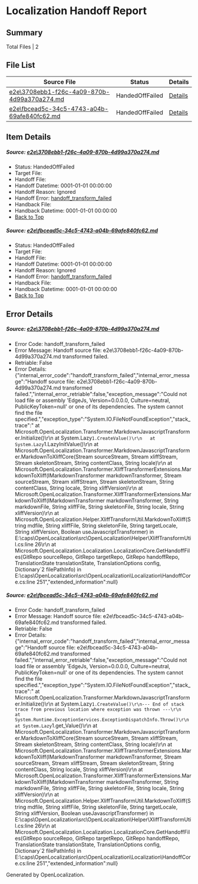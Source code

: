 # <a name='report-top'></a> Localization Handoff Report

## Summary
 Total Files | 2

## File List
 Source File | Status | Details 
 ----------- | ------ | ------- 
 [e2e\3708ebb1-f26c-4a09-870b-4d99a370a274.md](https://github.com/OpenLocalizationTest/oltest/blob/78b708c282b049768b27781dacfaff13daa0c5cf/e2e/3708ebb1-f26c-4a09-870b-4d99a370a274.md) | HandedOffFailed | [Details](#9046f52f29eab4c8b87da4efd2a16177efb04b091)
 [e2e\fbcead5c-34c5-4743-a04b-69afe840fc62.md](https://github.com/OpenLocalizationTest/oltest/blob/78b708c282b049768b27781dacfaff13daa0c5cf/e2e/fbcead5c-34c5-4743-a04b-69afe840fc62.md) | HandedOffFailed | [Details](#9174c21f8401352712f0f4666a274294550ec9072)

## Item Details
##### <a name='9046f52f29eab4c8b87da4efd2a16177efb04b091'></a> Source: [e2e\3708ebb1-f26c-4a09-870b-4d99a370a274.md](https://github.com/OpenLocalizationTest/oltest/blob/78b708c282b049768b27781dacfaff13daa0c5cf/e2e/3708ebb1-f26c-4a09-870b-4d99a370a274.md)
* Status: HandedOffFailed
* Target File: 
* Handoff File: 
* Handoff Datetime: 0001-01-01 00:00:00
* Handoff Reason: Ignored
* Handoff Error: [handoff_transform_failed](#9046f52f29eab4c8b87da4efd2a16177efb04b091handoff_transform_failed)
* Handback File: 
* Handback Datetime: 0001-01-01 00:00:00
* [Back to Top](#report-top)

##### <a name='9174c21f8401352712f0f4666a274294550ec9072'></a> Source: [e2e\fbcead5c-34c5-4743-a04b-69afe840fc62.md](https://github.com/OpenLocalizationTest/oltest/blob/78b708c282b049768b27781dacfaff13daa0c5cf/e2e/fbcead5c-34c5-4743-a04b-69afe840fc62.md)
* Status: HandedOffFailed
* Target File: 
* Handoff File: 
* Handoff Datetime: 0001-01-01 00:00:00
* Handoff Reason: Ignored
* Handoff Error: [handoff_transform_failed](#9174c21f8401352712f0f4666a274294550ec9072handoff_transform_failed)
* Handback File: 
* Handback Datetime: 0001-01-01 00:00:00
* [Back to Top](#report-top)


## Error Details
##### <a name='9046f52f29eab4c8b87da4efd2a16177efb04b091handoff_transform_failed'></a> Source: [e2e\3708ebb1-f26c-4a09-870b-4d99a370a274.md](#9046f52f29eab4c8b87da4efd2a16177efb04b091)
* Error Code: handoff_transform_failed
* Error Message: Handoff source file: e2e\3708ebb1-f26c-4a09-870b-4d99a370a274.md transformed failed.
* Retriable: False
* Error Details: {"internal_error_code":"handoff_transform_failed","internal_error_message":"Handoff source file: e2e\\3708ebb1-f26c-4a09-870b-4d99a370a274.md transformed failed.","internal_error_retriable":false,"exception_message":"Could not load file or assembly 'EdgeJs, Version=0.0.0.0, Culture=neutral, PublicKeyToken=null' or one of its dependencies. The system cannot find the file specified.","exception_type":"System.IO.FileNotFoundException","stack_trace":"   at Microsoft.OpenLocalization.Transformer.MarkdownJavascriptTransformer.Initialize()\r\n   at System.Lazy`1.CreateValue()\r\n   at System.Lazy`1.LazyInitValue()\r\n   at Microsoft.OpenLocalization.Transformer.MarkdownJavascriptTransformer.MarkdownToXliffCore(Stream sourceStream, Stream xliffStream, Stream skeletonStream, String contentClass, String locale)\r\n   at Microsoft.OpenLocalization.Transformer.XliffTransformerExtensions.MarkdownToXliff(IMarkdownTransformer markdownTransformer, Stream sourceStream, Stream xliffStream, Stream skeletonStream, String contentClass, String locale, String xliffVersion)\r\n   at Microsoft.OpenLocalization.Transformer.XliffTransformerExtensions.MarkdownToXliff(IMarkdownTransformer markdownTransformer, String markdownFile, String xliffFile, String skeletonFile, String locale, String xliffVersion)\r\n   at Microsoft.OpenLocalization.Helper.XliffTransformUtil.MarkdownToXliff(String mdfile, String xliffFile, String skeletonFile, String targetLocale, String xliffVersion, Boolean useJavascriptTransformer) in E:\\caps\\OpenLocalization\\src\\OpenLocalization\\Helper\\XliffTransformUtil.cs:line 26\r\n   at Microsoft.OpenLocalization.Localization.LocalizationCore.GetHandoffFiles(GitRepo sourceRepo, GitRepo targetRepo, GitRepo handoffRepo, TranslationState translationState, TranslationOptions config, Dictionary`2 filePathInfo) in E:\\caps\\OpenLocalization\\src\\OpenLocalization\\Localization\\HandoffCore.cs:line 251","extended_information":null}

##### <a name='9174c21f8401352712f0f4666a274294550ec9072handoff_transform_failed'></a> Source: [e2e\fbcead5c-34c5-4743-a04b-69afe840fc62.md](#9174c21f8401352712f0f4666a274294550ec9072)
* Error Code: handoff_transform_failed
* Error Message: Handoff source file: e2e\fbcead5c-34c5-4743-a04b-69afe840fc62.md transformed failed.
* Retriable: False
* Error Details: {"internal_error_code":"handoff_transform_failed","internal_error_message":"Handoff source file: e2e\\fbcead5c-34c5-4743-a04b-69afe840fc62.md transformed failed.","internal_error_retriable":false,"exception_message":"Could not load file or assembly 'EdgeJs, Version=0.0.0.0, Culture=neutral, PublicKeyToken=null' or one of its dependencies. The system cannot find the file specified.","exception_type":"System.IO.FileNotFoundException","stack_trace":"   at Microsoft.OpenLocalization.Transformer.MarkdownJavascriptTransformer.Initialize()\r\n   at System.Lazy`1.CreateValue()\r\n--- End of stack trace from previous location where exception was thrown ---\r\n   at System.Runtime.ExceptionServices.ExceptionDispatchInfo.Throw()\r\n   at System.Lazy`1.get_Value()\r\n   at Microsoft.OpenLocalization.Transformer.MarkdownJavascriptTransformer.MarkdownToXliffCore(Stream sourceStream, Stream xliffStream, Stream skeletonStream, String contentClass, String locale)\r\n   at Microsoft.OpenLocalization.Transformer.XliffTransformerExtensions.MarkdownToXliff(IMarkdownTransformer markdownTransformer, Stream sourceStream, Stream xliffStream, Stream skeletonStream, String contentClass, String locale, String xliffVersion)\r\n   at Microsoft.OpenLocalization.Transformer.XliffTransformerExtensions.MarkdownToXliff(IMarkdownTransformer markdownTransformer, String markdownFile, String xliffFile, String skeletonFile, String locale, String xliffVersion)\r\n   at Microsoft.OpenLocalization.Helper.XliffTransformUtil.MarkdownToXliff(String mdfile, String xliffFile, String skeletonFile, String targetLocale, String xliffVersion, Boolean useJavascriptTransformer) in E:\\caps\\OpenLocalization\\src\\OpenLocalization\\Helper\\XliffTransformUtil.cs:line 26\r\n   at Microsoft.OpenLocalization.Localization.LocalizationCore.GetHandoffFiles(GitRepo sourceRepo, GitRepo targetRepo, GitRepo handoffRepo, TranslationState translationState, TranslationOptions config, Dictionary`2 filePathInfo) in E:\\caps\\OpenLocalization\\src\\OpenLocalization\\Localization\\HandoffCore.cs:line 251","extended_information":null}


Generated by OpenLocalization.
